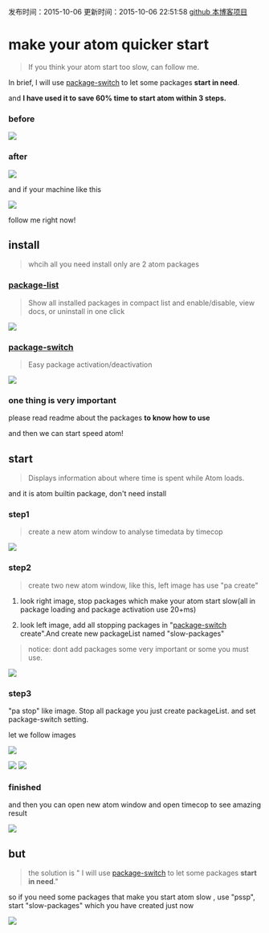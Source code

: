 发布时间：2015-10-06
更新时间：2015-10-06 22:51:58
[github 本博客项目](https://github.com/SimplyY/Blog/)
# make your atom quicker start

> If you think your atom start too slow, can follow me.

In brief, I will use [package-switch](https://atom.io/packages/package-switch) to let some packages **start in need**.

and **I have used it to save 60% time to start atom within 3 steps.**

### before
![](http://7xkpdt.com1.z0.glb.clouddn.com/57ad0e3eb4a083a76e3f9db521c3ca58.png)
### after
![](http://7xkpdt.com1.z0.glb.clouddn.com/ee0cb14d158bc5e30ba324e117b732b8.png)

and if your machine like this

![](http://7xkpdt.com1.z0.glb.clouddn.com/25c08467e8b4df81cec291d010000db4.png)

follow me right now!

## install
> whcih all you need install only are 2 atom packages

### [package-list](https://atom.io/packages/package-list)
> Show all installed packages in compact list and enable/disable, view docs, or uninstall in one click

![](http://7xkpdt.com1.z0.glb.clouddn.com/4e15819a0e36c9cd03fb067be30f2e8b.png)


### [package-switch](https://atom.io/packages/package-switch)
> Easy package activation/deactivation

![](http://7xkpdt.com1.z0.glb.clouddn.com/18c4e62f32e71a700561ca36275ddfb4.png)



### one thing is very important
please read readme about the packages **to know how to use**

and then we can start speed atom!



## start
> Displays information about where time is spent while Atom loads.

and it is atom builtin package, don't need install

### step1
> create a new atom window to  analyse timedata by timecop

![](http://7xkpdt.com1.z0.glb.clouddn.com/57ad0e3eb4a083a76e3f9db521c3ca58.png)

### step2
> create two new atom window, like this, left image has use "pa create"

1. look right image, stop packages which make your atom start slow(all in package loading and package activation use 20+ms)

2. look left image, add all stopping packages in "[package-switch](https://atom.io/packages/package-switch) create".And create new packageList named "slow-packages"
> notice: dont add packages some very important or some you must use.

![](http://7xkpdt.com1.z0.glb.clouddn.com/aabb43f58741ab2e62762b93db1ed160.png)


### step3
"pa stop" like image. Stop all package you just create packageList. and set package-switch setting.

let we follow images

![](http://7xkpdt.com1.z0.glb.clouddn.com/4428afb48e3e62fc7223ee28edfa2509.png)


![](http://7xkpdt.com1.z0.glb.clouddn.com/808f8da7ab703238040d5b52471b53b9.png)
![](http://7xkpdt.com1.z0.glb.clouddn.com/19ae290f2b0b007f6563c259ada87cb0.png)

### finished
and then you can open new atom window and open timecop to see amazing result

![](http://7xkpdt.com1.z0.glb.clouddn.com/ee0cb14d158bc5e30ba324e117b732b8.png)

## but

> the solution is  " I will use [package-switch](https://atom.io/packages/package-switch) to let some packages **start in need**."

so if you need some packages that make you start atom slow , use "pssp", start "slow-packages" which you have created just now

![](http://7xkpdt.com1.z0.glb.clouddn.com/25aaceb2f35d23451ccfdddbadac63ef.png)
